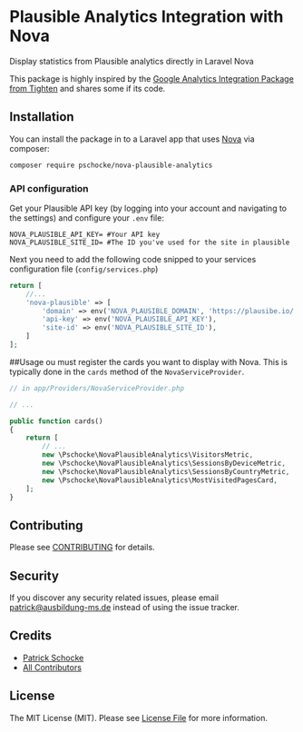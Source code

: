 # Plausible Analytics Integration with Nova

Display statistics from Plausible analytics directly in Laravel Nova

This package is highly inspired by the [Google Analytics Integration Package from Tighten](https://github.com/tighten/nova-google-analytics) and shares some if its code.

## Installation
You can install the package in to a Laravel app that uses [Nova](https://nova.laravel.com) via composer:

```bash
composer require pschocke/nova-plausible-analytics
```

### API configuration

Get your Plausible API key (by logging into your account and navigating to the settings) and configure your `.env` file:
```dotenv
NOVA_PLAUSIBLE_API_KEY= #Your API key
NOVA_PLAUSIBLE_SITE_ID= #The ID you've used for the site in plausible
```

Next you need to add the following code snipped to your services configuration file (`config/services.php`)

```php
return [
    //...
    'nova-plausible' => [
        'domain' => env('NOVA_PLAUSIBLE_DOMAIN', 'https://plausibe.io/'),
        'api-key' => env('NOVA_PLAUSIBLE_API_KEY'),
        'site-id' => env('NOVA_PLAUSIBLE_SITE_ID'),
    ]
];
```

##Usage
ou must register the cards you want to display with Nova. This is typically done in the `cards` method of the `NovaServiceProvider`.
```php
// in app/Providers/NovaServiceProvider.php

// ...

public function cards()
{
    return [
        // ...
        new \Pschocke\NovaPlausibleAnalytics\VisitorsMetric,
        new \Pschocke\NovaPlausibleAnalytics\SessionsByDeviceMetric,
        new \Pschocke\NovaPlausibleAnalytics\SessionsByCountryMetric,
        new \Pschocke\NovaPlausibleAnalytics\MostVisitedPagesCard,
    ];
}
```

## Contributing

Please see [CONTRIBUTING](CONTRIBUTING.md) for details.

## Security

If you discover any security related issues, please email patrick@ausbildung-ms.de instead of using the issue tracker.

## Credits

- [Patrick Schocke](https://github.com/pschocke)
- [All Contributors](https://github.com/pschocke/nova-plausible-analytics/graphs/contributors)

## License

The MIT License (MIT). Please see [License File](LICENSE.md) for more information.

